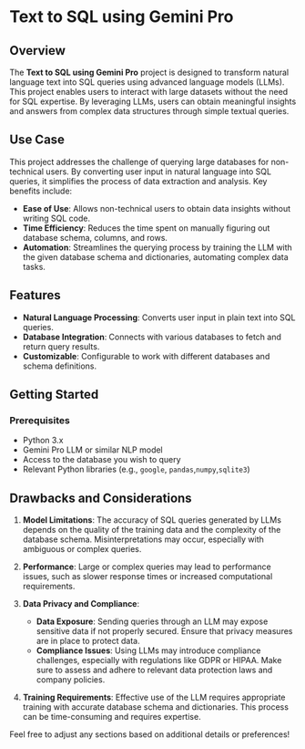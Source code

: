 # Text to SQL using Gemini Pro

## Overview

The **Text to SQL using Gemini Pro** project is designed to transform natural language text into SQL queries using advanced language models (LLMs). This project enables users to interact with large datasets without the need for SQL expertise. By leveraging LLMs, users can obtain meaningful insights and answers from complex data structures through simple textual queries.

## Use Case

This project addresses the challenge of querying large databases for non-technical users. By converting user input in natural language into SQL queries, it simplifies the process of data extraction and analysis. Key benefits include:

- **Ease of Use**: Allows non-technical users to obtain data insights without writing SQL code.
- **Time Efficiency**: Reduces the time spent on manually figuring out database schema, columns, and rows.
- **Automation**: Streamlines the querying process by training the LLM with the given database schema and dictionaries, automating complex data tasks.

## Features

- **Natural Language Processing**: Converts user input in plain text into SQL queries.
- **Database Integration**: Connects with various databases to fetch and return query results.
- **Customizable**: Configurable to work with different databases and schema definitions.

## Getting Started

### Prerequisites

- Python 3.x
- Gemini Pro LLM or similar NLP model
- Access to the database you wish to query
- Relevant Python libraries (e.g., `google`, `pandas`,`numpy`,`sqlite3`)

## Drawbacks and Considerations

1. **Model Limitations**: The accuracy of SQL queries generated by LLMs depends on the quality of the training data and the complexity of the database schema. Misinterpretations may occur, especially with ambiguous or complex queries.

2. **Performance**: Large or complex queries may lead to performance issues, such as slower response times or increased computational requirements.

3. **Data Privacy and Compliance**:
   - **Data Exposure**: Sending queries through an LLM may expose sensitive data if not properly secured. Ensure that privacy measures are in place to protect data.
   - **Compliance Issues**: Using LLMs may introduce compliance challenges, especially with regulations like GDPR or HIPAA. Make sure to assess and adhere to relevant data protection laws and company policies.

4. **Training Requirements**: Effective use of the LLM requires appropriate training with accurate database schema and dictionaries. This process can be time-consuming and requires expertise.

Feel free to adjust any sections based on additional details or preferences!

